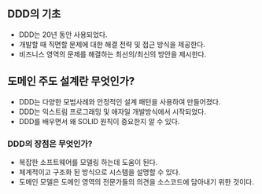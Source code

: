 ## DDD의 기초
- DDD는 20년 동안 사용되었다.
- 개발할 때 직면할 문제에 대한 해결 전략 및 접근 방식을 제공한다.
- 비즈니스 영역의 문제를 해결하는 최선의/최신의 방안을 제시한다.

## 도메인 주도 설계란 무엇인가?
- DDD는 다양한 모범사례와 안정적인 설계 패턴을 사용하여 만들어졌다.
- DDD는 익스트림 프로그래밍 및 애자일 개발방식에서 시작되었다.
- DDD를 배우면서 왜 SOLID 원칙이 중요한지 알 수 있다.

### DDD의 장점은 무엇인가?
- 복잡한 소프트웨어를 모델링 하는데 도움이 된다.
- 체계적이고 구조화 된 방식으로 시스템을 설명할 수 있다.
- 도메인 모델은 도메인 영역의 전문가들의 의견을 소스코드에 담아내기 위한 것이다. 
